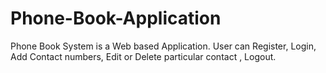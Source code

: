 # Phone-Book-Application
Phone Book System is a Web based Application. User can Register, Login,  Add Contact numbers, Edit or Delete particular contact , Logout.
